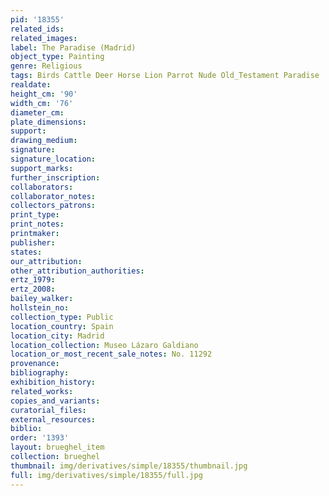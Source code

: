 ```yaml
---
pid: '18355'
related_ids: 
related_images: 
label: The Paradise (Madrid)
object_type: Painting
genre: Religious
tags: Birds Cattle Deer Horse Lion Parrot Nude Old_Testament Paradise
realdate: 
height_cm: '90'
width_cm: '76'
diameter_cm: 
plate_dimensions: 
support: 
drawing_medium: 
signature: 
signature_location: 
support_marks: 
further_inscription: 
collaborators: 
collaborator_notes: 
collectors_patrons: 
print_type: 
print_notes: 
printmaker: 
publisher: 
states: 
our_attribution: 
other_attribution_authorities: 
ertz_1979: 
ertz_2008: 
bailey_walker: 
hollstein_no: 
collection_type: Public
location_country: Spain
location_city: Madrid
location_collection: Museo Lázaro Galdiano
location_or_most_recent_sale_notes: No. 11292
provenance: 
bibliography: 
exhibition_history: 
related_works: 
copies_and_variants: 
curatorial_files: 
external_resources: 
biblio: 
order: '1393'
layout: brueghel_item
collection: brueghel
thumbnail: img/derivatives/simple/18355/thumbnail.jpg
full: img/derivatives/simple/18355/full.jpg
---
```

